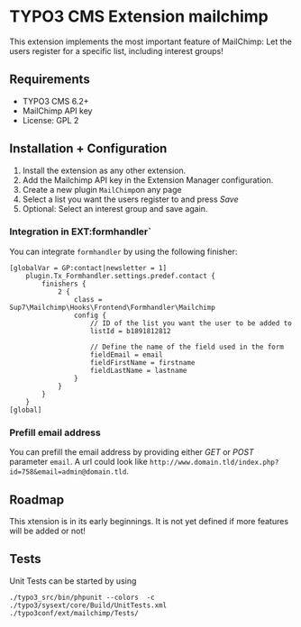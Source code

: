 # TYPO3 CMS Extension mailchimp

This extension implements the most important feature of MailChimp: Let the users register for a specific list, including interest groups!

## Requirements

- TYPO3 CMS 6.2+
- MailChimp API key
- License: GPL 2

## Installation + Configuration

1) Install the extension as any other extension.
2) Add the Mailchimp API key in the Extension Manager configuration.
3) Create a new plugin `MailChimp`on any page
4) Select a list you want the users register to and press *Save*
5) Optional: Select an interest group and save again.

### Integration in EXT:formhandler`

You can integrate `formhandler` by using the following finisher:

```
[globalVar = GP:contact|newsletter = 1]
    plugin.Tx_Formhandler.settings.predef.contact {
        finishers {
            2 {
                class = Sup7\Mailchimp\Hooks\Frontend\Formhandler\Mailchimp
                config {
                    // ID of the list you want the user to be added to
                    listId = b1891812812

                    // Define the name of the field used in the form
                    fieldEmail = email
                    fieldFirstName = firstname
                    fieldLastName = lastname
                }
            }
        }
    }
[global]
```

### Prefill email address

You can prefill the email address by providing either *GET* or *POST* parameter `email`. A url could look like `http://www.domain.tld/index.php?id=758&email=admin@domain.tld`.

## Roadmap

This xtension is in its early beginnings. It is not yet defined if more features will be added or not!

## Tests

Unit Tests can be started by using

```
./typo3_src/bin/phpunit --colors  -c ./typo3/sysext/core/Build/UnitTests.xml ./typo3conf/ext/mailchimp/Tests/
```